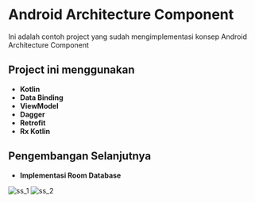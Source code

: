 # Android Architecture Component

Ini adalah contoh project yang sudah mengimplementasi konsep Android Architecture Component

## Project ini menggunakan
* **Kotlin**
* **Data Binding**
* **ViewModel**
* **Dagger**
* **Retrofit**
* **Rx Kotlin**

## Pengembangan Selanjutnya
* **Implementasi Room Database**

![ss_1](https://user-images.githubusercontent.com/1531684/44700428-93330200-aabb-11e8-87b4-715c0be02341.png)
![ss_2](https://user-images.githubusercontent.com/1531684/44700429-93cb9880-aabb-11e8-80ca-a120203b24cf.png)
